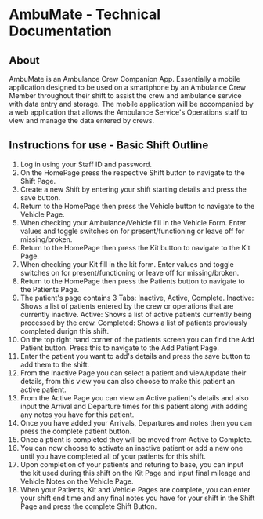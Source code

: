 # AmbuMate - Technical Documentation

## About
AmbuMate is an Ambulance Crew Companion App. Essentially a mobile application designed to be used on a smartphone by an Ambulance Crew Member throughout their shift to assist the crew and ambulance service with data entry and storage. The mobile application will be accompanied by a web application that allows the Ambulance Service's Operations staff to view and manage the data entered by crews.

## Instructions for use - Basic Shift Outline
1. Log in using your Staff ID and password.
2. On the HomePage press the respective Shift button to navigate to the Shift Page.
3. Create a new Shift by entering your shift starting details and press the save button.
4. Return to the HomePage then press the Vehicle button to navigate to the Vehicle Page.
5. When checking your Ambulance/Vehicle fill in the Vehicle Form. 
   Enter values and toggle switches on for present/functioning or leave off for missing/broken.
6. Return to the HomePage then press the Kit button to navigate to the Kit Page.
7. When checking your Kit fill in the kit form.
   Enter values and toggle switches on for present/functioning or leave off for missing/broken.
8. Return to the HomePage then press the Patients button to navigate to the Patients Page.
9. The patient's page contains 3 Tabs: Inactive, Active, Complete.
   Inactive: Shows a list of patients entered by the crew or operations that are currently inactive.
   Active: Shows a list of active patients currently being processed by the crew.
   Completed: Shows a list of patients previously completed durign this shift.
10. On the top right hand corner of the patients screen you can find the Add Patient button.
   Press this to navigate to the Add Patient Page.
11. Enter the patient you want to add's details and press the save button to add them to the shift.
12. From the Inactive Page you can select a patient and view/update their details, 
   from this view you can also choose to make this patient an active patient.
13. From the Active Page you can view an Active patient's details and also input the 
   Arrival and Departure times for this patient along with adding any notes you have for this patient.
14. Once you have added your Arrivals, Departures and notes then you can press the complete patient button.
15. Once a ptient is completed they will be moved from Active to Complete.
16. You can now choose to activate an inactive patient or add a new one until you have completed all of 
   your patients for this shift.
17. Upon completion of your patients and returing to base, you can input the kit used during this shift on 
   the Kit Page and input final mileage and Vehicle Notes on the Vehicle Page.
18. When your Patients, Kit and Vehicle Pages are complete, you can enter your shift end time and any
   final notes you have for your shift in the Shift Page and press the complete Shift Button.
   

   